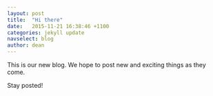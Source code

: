 ```yaml
---
layout: post
title:  "Hi there"
date:   2015-11-21 16:38:46 +1100
categories: jekyll update
navselect: blog
author: dean
---
```


This is our new blog. We hope to post new and exciting things as they come.

Stay posted!
